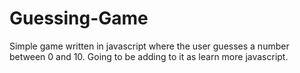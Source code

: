 Guessing-Game
=============

Simple game written in javascript where the user guesses a number between 0 and 10.  Going to be adding to it as learn more javascript.
